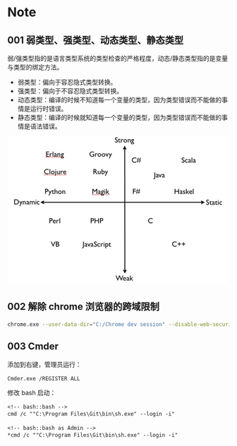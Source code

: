 # Note

## 001 弱类型、强类型、动态类型、静态类型

弱/强类型指的是语言类型系统的类型检查的严格程度，动态/静态类型指的是变量与类型的绑定方法。

- 弱类型：偏向于容忍隐式类型转换。
- 强类型：偏向于不容忍隐式类型转换。
- 动态类型：编译的时候不知道每一个变量的类型，因为类型错误而不能做的事情是运行时错误。
- 静态类型：编译的时候就知道每一个变量的类型，因为类型错误而不能做的事情是语法错误。

![弱类型、强类型、动态类型、静态类型](https://raw.githubusercontent.com/chanshiyucx/yoi/master/2019/note/语言类型.jpg)

## 002 解除 chrome 浏览器的跨域限制

```bash
chrome.exe --user-data-dir="C:/Chrome dev session" --disable-web-security
```

## 003 Cmder

添加到右键，管理员运行：

```sh
Cmder.exe /REGISTER ALL
```

修改 bash 启动：

```
<!-- bash::bash -->
cmd /c ""C:\Program Files\Git\bin\sh.exe" --login -i"

<!-- bash::bash as Admin -->
*cmd /c ""C:\Program Files\Git\bin\sh.exe" --login -i"
```
